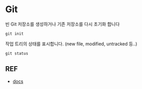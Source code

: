 # Git

빈 Git 저장소를 생성하거나 기존 저장소를 다시 초기화 합니다
```
git init
```

작업 트리의 상태를 표시합니다. (new file, modified, untracked 등..)
```
git status
```

## REF
* [docs](https://git-scm.com/docs)